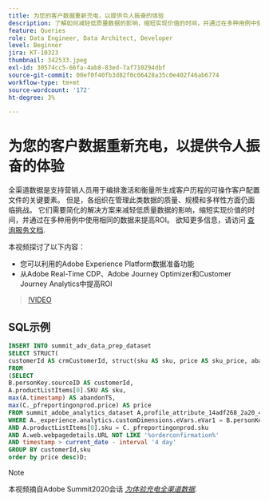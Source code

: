 ```yaml
---
title: 为您的客户数据重新充电，以提供令人振奋的体验
description: 了解如何减轻低质量数据的影响，缩短实现价值的时间，并通过在多种用例中使用相同的数据来提高ROI。
feature: Queries
role: Data Engineer, Data Architect, Developer
level: Beginner
jira: KT-10323
thumbnail: 342533.jpeg
exl-id: 30574cc5-66fa-4ab8-83ed-7af710294dbf
source-git-commit: 00ef0f40fb3d82f0c06428a35c0e402f46ab6774
workflow-type: tm+mt
source-wordcount: '172'
ht-degree: 3%

---
```


# 为您的客户数据重新充电，以提供令人振奋的体验

全渠道数据是支持营销人员用于编排激活和衡量所生成客户历程的可操作客户配置文件的关键要素。 但是，各组织在管理此类数据的质量、规模和多样性方面仍面临挑战。 它们需要简化的解决方案来减轻低质量数据的影响，缩短实现价值的时间，并通过在多种用例中使用相同的数据来提高ROI。
欲知更多信息，请访问 [查询服务文档](https://experienceleague.adobe.com/docs/experience-platform/query/home.html?lang=zh-Hans).

本视频探讨了以下内容：

* 您可以利用的Adobe Experience Platform数据准备功能
* 从Adobe Real-Time CDP、Adobe Journey Optimizer和Customer Journey Analytics中提高ROI

>[!VIDEO](https://video.tv.adobe.com/v/342533?learn=on)

## SQL示例

```sql
INSERT INTO summit_adv_data_prep_dataset
SELECT STRUCT(
customerId AS crmCustomerId, struct(sku AS sku, price AS sku_price, abandonTS AS abandonTS) AS abandonBrowse) AS _pfreportingonprod
FROM
(SELECT
B.personKey.sourceID AS customerId,
A.productListItems[0].SKU AS sku,
max(A.timestamp) AS abandonTS,
max(C._pfreportingonprod.price) AS price
FROM summit_adobe_analytics_dataset A,profile_attribute_14adf268_2a20_4dee_bee6_a6b0e34616a9 B,summit_product_dataset C
WHERE A._experience.analytics.customDimensions.eVars.eVar1 = B.personKey.sourceID
AND A.productListItems[0].sku = C._pfreportingonprod.sku
AND A.web.webpagedetails.URL NOT LIKE '%orderconfirmation%'
AND timestamp > current_date - interval '4 day'
GROUP BY customerId,sku
order by price desc)D;
```

>[!NOTE]
>
>本视频摘自Adobe Summit2020会话 *[为体验充电全渠道数据](https://business.adobe.com/summit/2022/sessions/recharging-omnichannel-data-for-electrifying-exper-s409.html)*.
